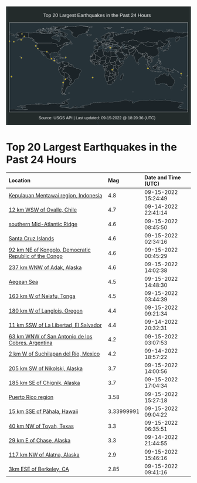 ![Map](./map.png)

# Top 20 Largest Earthquakes in the Past 24 Hours

| Location | Mag | Date and Time (UTC) |
|:---|:---|:---|
| [Kepulauan Mentawai region, Indonesia](https://earthquake.usgs.gov/earthquakes/eventpage/us7000i8az) | 4.8 | 09-15-2022 15:24:49 |
| [12 km WSW of Ovalle, Chile](https://earthquake.usgs.gov/earthquakes/eventpage/us7000i841) | 4.7 | 09-14-2022 22:41:14 |
| [southern Mid-Atlantic Ridge](https://earthquake.usgs.gov/earthquakes/eventpage/us7000i88g) | 4.6 | 09-15-2022 08:45:50 |
| [Santa Cruz Islands](https://earthquake.usgs.gov/earthquakes/eventpage/us7000i86c) | 4.6 | 09-15-2022 02:34:16 |
| [92 km NE of Kongolo, Democratic Republic of the Congo](https://earthquake.usgs.gov/earthquakes/eventpage/us7000i858) | 4.6 | 09-15-2022 00:45:29 |
| [237 km WNW of Adak, Alaska](https://earthquake.usgs.gov/earthquakes/eventpage/us7000i89p) | 4.6 | 09-15-2022 14:02:38 |
| [Aegean Sea](https://earthquake.usgs.gov/earthquakes/eventpage/us7000i89v) | 4.5 | 09-15-2022 14:48:30 |
| [163 km W of Neiafu, Tonga](https://earthquake.usgs.gov/earthquakes/eventpage/us7000i86t) | 4.5 | 09-15-2022 03:44:39 |
| [180 km W of Langlois, Oregon](https://earthquake.usgs.gov/earthquakes/eventpage/us7000i88d) | 4.4 | 09-15-2022 09:21:34 |
| [11 km SSW of La Libertad, El Salvador](https://earthquake.usgs.gov/earthquakes/eventpage/us7000i83a) | 4.4 | 09-14-2022 20:32:31 |
| [63 km WNW of San Antonio de los Cobres, Argentina](https://earthquake.usgs.gov/earthquakes/eventpage/us7000i86n) | 4.2 | 09-15-2022 03:07:53 |
| [2 km W of Suchilapan del Río, Mexico](https://earthquake.usgs.gov/earthquakes/eventpage/us7000i82p) | 4.2 | 09-14-2022 18:57:22 |
| [205 km SW of Nikolski, Alaska](https://earthquake.usgs.gov/earthquakes/eventpage/us7000i89m) | 3.7 | 09-15-2022 14:00:56 |
| [185 km SE of Chignik, Alaska](https://earthquake.usgs.gov/earthquakes/eventpage/ak022buystuy) | 3.7 | 09-15-2022 17:04:34 |
| [Puerto Rico region](https://earthquake.usgs.gov/earthquakes/eventpage/pr2022258000) | 3.58 | 09-15-2022 15:27:18 |
| [15 km SSE of Pāhala, Hawaii](https://earthquake.usgs.gov/earthquakes/eventpage/hv73140482) | 3.33999991 | 09-15-2022 09:04:22 |
| [40 km NW of Toyah, Texas](https://earthquake.usgs.gov/earthquakes/eventpage/tx2022scbj) | 3.3 | 09-15-2022 06:35:51 |
| [29 km E of Chase, Alaska](https://earthquake.usgs.gov/earthquakes/eventpage/ak022btdvub5) | 3.3 | 09-14-2022 21:44:55 |
| [117 km NW of Alatna, Alaska](https://earthquake.usgs.gov/earthquakes/eventpage/ak022buxuxny) | 2.9 | 09-15-2022 15:46:16 |
| [3km ESE of Berkeley, CA](https://earthquake.usgs.gov/earthquakes/eventpage/nc73781891) | 2.85 | 09-15-2022 09:41:16 |
